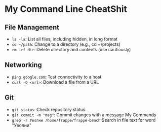 # My Command Line CheatShit

## File Management
- `ls -la`: List all files, including hidden, in long format
- `cd ~/path`: Change to a directory (e.g., cd ~/projects)
- `rm -rf dir`: Delete directory and contents (use cautiously)

## Networking
- `ping google.com`: Test connectivity to a host
- `curl -O <url>`: Download a file from a URL

## Git
- `git status`: Check repository status
- `git commit -m "msg"`: Commit changes with a message
My Commands
- `grep -r Уволни /home/frappe/frappe-bench`:Search in file text for word "Уволни"
